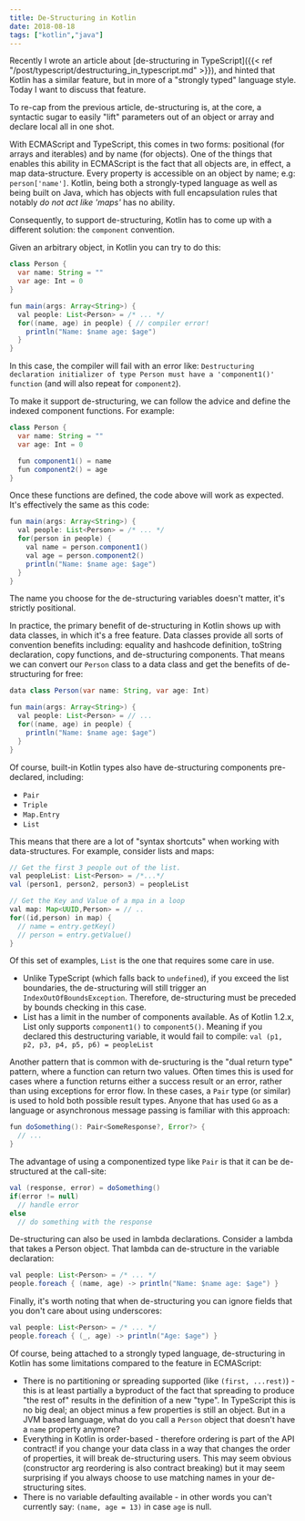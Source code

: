 ```yaml
---
title: De-Structuring in Kotlin
date: 2018-08-18
tags: ["kotlin","java"]
---
```

Recently I wrote an article about [de-structuring in TypeScript]({{< ref "/post/typescript/destructuring_in_typescript.md" >}}), and hinted that Kotlin has a similar feature, but in more of a "strongly typed" language style. Today I want to discuss that feature.

<!-- more -->

To re-cap from the previous article, de-structuring is, at the core, a syntactic sugar to easily "lift" parameters out of an object or array and declare local all in one shot.

With ECMAScript and TypeScript, this comes in two forms: positional (for arrays and iterables) and by name (for objects). One of the things that enables this ability in ECMAScript is the fact that all objects are, in effect, a map data-structure. Every property is accessible on an object by name; e.g: `person['name']`. Kotlin, being both a strongly-typed language as well as being built on Java, which has objects with full encapsulation rules that notably *do not act like 'maps'* has no ability.

Consequently, to support de-structuring, Kotlin has to come up with a different solution: the `component` convention.

Given an arbitrary object, in Kotlin you can try to do this:

```java
class Person {
  var name: String = ""
  var age: Int = 0
}

fun main(args: Array<String>) {
  val people: List<Person> = /* ... */
  for((name, age) in people) { // compiler error!
    println("Name: $name age: $age")
  }
}
```

In this case, the compiler will fail with an error like: `Destructuring declaration initializer of type Person must have a 'component1()' function` (and will also repeat for `component2`).

To make it support de-structuring, we can follow the advice and define the indexed component functions. For example:

```java
class Person {
  var name: String = ""
  var age: Int = 0

  fun component1() = name
  fun component2() = age
}
```

Once these functions are defined, the code above will work as expected. It's effectively the same as this code:

```java
fun main(args: Array<String>) {
  val people: List<Person> = /* ... */
  for(person in people) {
    val name = person.component1()
    val age = person.component2()
    println("Name: $name age: $age")
  }
}
```

The name you choose for the de-structuring variables doesn't matter, it's strictly positional.

In practice, the primary benefit of de-structuring in Kotlin shows up with data classes, in which it's a free feature. Data classes provide all sorts of convention benefits including: equality and hashcode definition, toString declaration, copy functions, and de-structuring components. That means we can convert our `Person` class to a data class and get the benefits of de-structuring for free:

```java
data class Person(var name: String, var age: Int)

fun main(args: Array<String>) {
  val people: List<Person> = // ...
  for((name, age) in people) {
    println("Name: $name age: $age")
  }
}
```

Of course, built-in Kotlin types also have de-structuring components pre-declared, including:

* `Pair`
* `Triple`
* `Map.Entry`
* `List`

This means that there are a lot of "syntax shortcuts" when working with data-structures. For example, consider lists and maps:

```java
// Get the first 3 people out of the list.
val peopleList: List<Person> = /*...*/
val (person1, person2, person3) = peopleList

// Get the Key and Value of a mpa in a loop
val map: Map<UUID,Person> = // ..
for((id,person) in map) {
  // name = entry.getKey()
  // person = entry.getValue()
}
```

Of this set of examples, `List` is the one that requires some care in use.

* Unlike TypeScript (which falls back to `undefined`), if you exceed the list boundaries, the de-structuring will still trigger an `IndexOutOfBoundsException`. Therefore, de-structuring must be preceded by bounds checking in this case.
* List has a limit in the number of components available. As of Kotlin 1.2.x, List only supports `component1()` to `component5()`. Meaning if you declared this destructuring variable, it would fail to compile: `val (p1, p2, p3, p4, p5, p6) = peopleList`

Another pattern that is common with de-sructuring is the "dual return type" pattern, where a function can return two values. Often times this is used for cases where a function returns either a success result or an error, rather than using exceptions for error flow. In these cases, a `Pair` type (or similar) is used to hold both possible result types. Anyone that has used `Go` as a language or asynchronous message passing is familiar with this approach:

```java
fun doSomething(): Pair<SomeResponse?, Error?> {
  // ...
}
```

The advantage of using a componentized type like `Pair` is that it can be de-structured at the call-site:

```java
val (response, error) = doSomething()
if(error != null)
  // handle error
else
  // do something with the response
```

De-structuring can also be used in lambda declarations. Consider a lambda that takes a Person object. That lambda can de-structure in the variable declaration:

```java
val people: List<Person> = /* ... */
people.foreach { (name, age) -> println("Name: $name age: $age") }
```

Finally, it's worth noting that when de-structuring you can ignore fields that you don't care about using underscores:

```java
val people: List<Person> = /* ... */
people.foreach { (_, age) -> println("Age: $age") }
```

Of course, being attached to a strongly typed language, de-structuring in Kotlin has some limitations compared to the feature in ECMAScript:

* There is no partitioning or spreading supported (like `(first, ...rest)`) - this is at least partially a byproduct of the fact that spreading to produce "the rest of" results in the definition of a new "type". In TypeScript this is no big deal; an object minus a few properties is still an object. But in a JVM based language, what do you call a `Person` object that doesn't have a `name` property anymore?
* Everything in Kotlin is order-based - therefore ordering is part of the API contract! if you change your data class in a way that changes the order of properties, it will break de-structuring users. This may seem obvious (constructor arg reordering is also contract breaking) but it may seem surprising if you always choose to use matching names in your de-structuring sites.
* There is no variable defaulting available - in other words you can't currently say: `(name, age = 13)` in case `age` is null.

